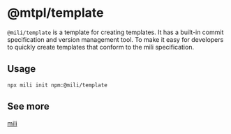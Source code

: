 # @mtpl/template

<!-- description -->
`@mili/template` is a template for creating templates.
It has a built-in commit specification and version management tool.
To make it easy for developers to quickly create templates that conform to the mili specification.


## Usage

```shell
npx mili init npm:@mili/template
```

## See more

[mili](https://github.com/mili-project-manager/mili)
<!-- description -->
